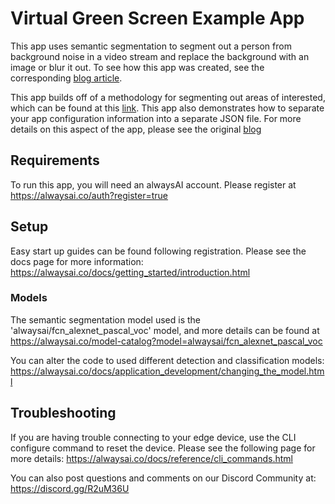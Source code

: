 # Virtual Green Screen Example App
This app uses semantic segmentation to segment out a person from background noise in a video stream and replace the background with an image or blur it out. To see how this app was created, see the corresponding [blog article](https://alwaysai.co/blog/create-your-own-virtual-green-screen).

This app builds off of a methodology for segmenting out areas of interested, which can be found at this [link](https://learn.alwaysai.co/how-to-detect-pedestrians-and-bicyclists-in-a-cityscape-video). This app also demonstrates how to separate your app configuration information into a separate JSON file. For more details on this aspect of the app, please see the original [blog](https://medium.com/@jalakoo_83320/using-a-computer-vision-classifier-to-sort-images-333d5090c0b4)

## Requirements
To run this app, you will need an alwaysAI account. Please register at https://alwaysai.co/auth?register=true

## Setup
Easy start up guides can be found following registration. Please see the docs page for more information: https://alwaysai.co/docs/getting_started/introduction.html

### Models
The semantic segmentation model used is the 'alwaysai/fcn_alexnet_pascal_voc' model, and more details can be found at https://alwaysai.co/model-catalog?model=alwaysai/fcn_alexnet_pascal_voc


You can alter the code to used different detection and classification models: https://alwaysai.co/docs/application_development/changing_the_model.html


## Troubleshooting
If you are having trouble connecting to your edge device, use the CLI configure command to reset the device. Please see the following page for more details: https://alwaysai.co/docs/reference/cli_commands.html

You can also post questions and comments on our Discord Community at: https://discord.gg/R2uM36U
